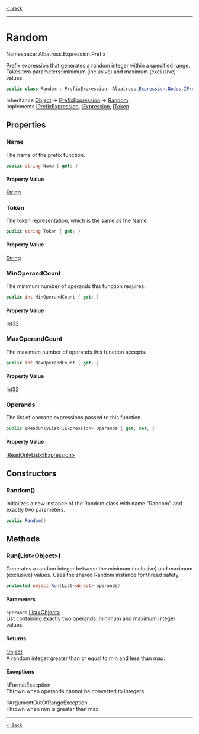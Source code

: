 [`< Back`](../../../)

---

# Random

Namespace: Albatross.Expression.Prefix

Prefix expression that generates a random integer within a specified range.
 Takes two parameters: minimum (inclusive) and maximum (exclusive) values.

```csharp
public class Random : PrefixExpression, Albatross.Expression.Nodes.IPrefixExpression, Albatross.Expression.Nodes.IExpression, Albatross.Expression.Nodes.IToken
```

Inheritance [Object](https://docs.microsoft.com/en-us/dotnet/api/system.object) → [PrefixExpression](./albatross/expression/prefix/prefixexpression) → [Random](./albatross/expression/prefix/random)<br>
Implements [IPrefixExpression](./albatross/expression/nodes/iprefixexpression), [IExpression](./albatross/expression/nodes/iexpression), [IToken](./albatross/expression/nodes/itoken)

## Properties

### **Name**

The name of the prefix function.

```csharp
public string Name { get; }
```

#### Property Value

[String](https://docs.microsoft.com/en-us/dotnet/api/system.string)<br>

### **Token**

The token representation, which is the same as the Name.

```csharp
public string Token { get; }
```

#### Property Value

[String](https://docs.microsoft.com/en-us/dotnet/api/system.string)<br>

### **MinOperandCount**

The minimum number of operands this function requires.

```csharp
public int MinOperandCount { get; }
```

#### Property Value

[Int32](https://docs.microsoft.com/en-us/dotnet/api/system.int32)<br>

### **MaxOperandCount**

The maximum number of operands this function accepts.

```csharp
public int MaxOperandCount { get; }
```

#### Property Value

[Int32](https://docs.microsoft.com/en-us/dotnet/api/system.int32)<br>

### **Operands**

The list of operand expressions passed to this function.

```csharp
public IReadOnlyList<IExpression> Operands { get; set; }
```

#### Property Value

[IReadOnlyList&lt;IExpression&gt;](https://docs.microsoft.com/en-us/dotnet/api/system.collections.generic.ireadonlylist-1)<br>

## Constructors

### **Random()**

Initializes a new instance of the Random class with name "Random" and exactly two parameters.

```csharp
public Random()
```

## Methods

### **Run(List&lt;Object&gt;)**

Generates a random integer between the minimum (inclusive) and maximum (exclusive) values.
 Uses the shared Random instance for thread safety.

```csharp
protected object Run(List<object> operands)
```

#### Parameters

`operands` [List&lt;Object&gt;](https://docs.microsoft.com/en-us/dotnet/api/system.collections.generic.list-1)<br>
List containing exactly two operands: minimum and maximum integer values.

#### Returns

[Object](https://docs.microsoft.com/en-us/dotnet/api/system.object)<br>
A random integer greater than or equal to min and less than max.

#### Exceptions

!:FormatException<br>
Thrown when operands cannot be converted to integers.

!:ArgumentOutOfRangeException<br>
Thrown when min is greater than max.

---

[`< Back`](../../../)
